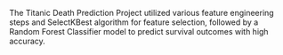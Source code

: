 The Titanic Death Prediction Project utilized various feature engineering steps and SelectKBest algorithm for feature selection, followed by a Random Forest Classifier model to predict survival outcomes with high accuracy.
